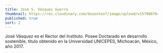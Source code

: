 ```yaml
---
title: José S. Vásquez Guerra
thumbnail: https://res.cloudinary.com/duuonteo7/image/upload/v1579867647/Rector.png
published: true
sort: 2
---
```


José Vásquez es el Rector  del Instituto. Posee Doctarado en desarrollo sostenible, título obtenido en la Universidad UNICEPES, Michoacán, México, año 2017.
